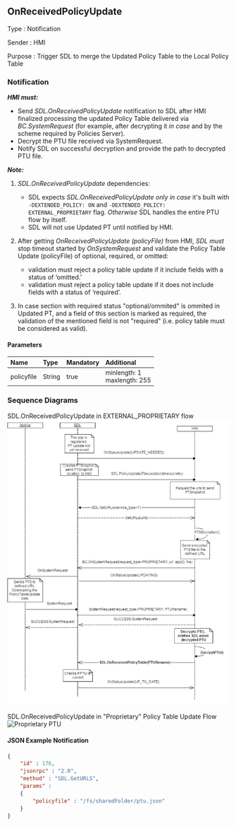 ## OnReceivedPolicyUpdate
Type
: Notification

Sender
: HMI

Purpose
: Trigger SDL to merge the Updated Policy Table to the Local Policy Table

### Notification

_**HMI must:**_   
  - Send _SDL.OnReceivedPolicyUpdate_ notification to SDL after HMI finalized processing the updated Policy Table delivered via _BC.SystemRequest_ (for example, after decrypting it _in case_ and by the scheme required by Policies Server).
  - Decrypt the PTU file received via SystemRequest.
  - Notify SDL on successful decryption and provide the path to decrypted PTU file.

_**Note:**_   

1. _SDL.OnReceivedPolicyUpdate_ dependencies:  
   - SDL expects _SDL.OnReceivedPolicyUpdate_ _only in case_ it's built with `-DEXTENDED_POLICY: ON` and `-DEXTENDED_POLICY: EXTERNAL_PROPRIETARY` flag. _Otherwise_ SDL handles the entire PTU flow by itself.
   - SDL will not use Updated PT until notified by HMI.   
   
2. After getting _OnReceivedPolicyUpdate (policyFile)_ from HMI, _SDL must_ stop timeout started by _OnSystemRequest_ and validate the Policy Table Update (policyFile) of optional, required, or omitted:   
    - validation must reject a policy table update if it include fields with a status of ‘omitted.’
    - validation must reject a policy table update if it does not include fields with a status of ‘required’.   
3. In case section with required status "optional/ommited" is ommited in Updated PT, and a field of this section is marked as required, the validation of the mentioned field is not "required" (i.e. policy table must be considered as valid).

#### Parameters

|Name|Type|Mandatory|Additional|
|:---|:---|:--------|:---------|
|policyfile|String|true|minlength: 1<br>maxlength: 255|

### Sequence Diagrams

SDL.OnReceivedPolicyUpdate in EXTERNAL_PROPRIETARY flow
![Proprietary PTU](https://github.com/DrachenkoAnastasiia/sdl_hmi_integration_guidelines/blob/PTU_external_proprietary/docs/SDL/OnReceivedPolicyUpdate/assets/SDL.OnReceivedPolicyUpdate%20in%20EXTERNAL_PROPRIETARY%20flow.jpg)

SDL.OnReceivedPolicyUpdate in "Proprietary" Policy Table Update Flow
![Proprietary PTU](./assets/OnReceivedPolicyUpdate_in_Proprietary_PTU_flow.png)

#### JSON Example Notification
```json
{
	"id" : 176,
	"jsonrpc" : "2.0",
	"method" : "SDL.GetURLS",
	"params" :
	{
		"policyfile" : "/fs/sharedFolder/ptu.json"
	}
}
```
